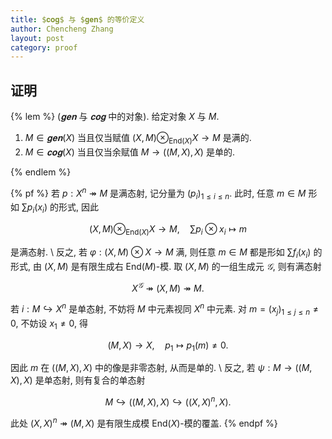 ```yaml
---
title: $𝐜𝐨𝐠$ 与 $𝐠𝐞𝐧$ 的等价定义
author: Chencheng Zhang
layout: post
category: proof
---
```


## 证明

{% lem %}
($𝐠𝐞𝐧$ 与 $𝐜𝐨𝐠$ 中的对象). 给定对象 $X$ 与 $M$.

1. $M ∈ 𝐠𝐞𝐧(X)$ 当且仅当赋值 $(X, M) ⊗_{\mathrm{End}(X)} X → M$ 是满的.
2. $M ∈ 𝐜𝐨𝐠(X)$ 当且仅当余赋值 $M → ((M, X), X)$ 是单的.

{% endlem %}

{% pf %}
若 $p : X^n ↠ M$ 是满态射, 记分量为 $(p_i)_{1 ≤ i ≤ n}$. 此时, 任意 $m ∈ M$ 形如 $∑ p_i(x_i)$ 的形式, 因此

$$
(X, M) ⊗_{\mathrm{End}(X)} X → M,\quad ∑ p_i ⊗ x_i ↦ m
$$

是满态射.
\\
反之, 若 $φ : (X, M) ⊗ X → M$ 满, 则任意 $m ∈ M$ 都是形如 $∑ f_i(x_i)$ 的形式, 由 $(X,M)$ 是有限生成右 $\mathrm{End}(M)$-模. 取 $(X, M)$ 的一组生成元 $𝒢$, 则有满态射

$$
X^𝒢 ↠ (X, M) ↠ M.
$$

若 $i: M ↪ X^n$ 是单态射, 不妨将 $M$ 中元素视同 $X^n$ 中元素. 对 $m = (x_j)_{1 ≤ j ≤ n} ≠ 0$, 不妨设 $x_1 ≠ 0$, 得

$$
(M, X) → X,\quad p_1 ↦ p_1(m) ≠ 0.
$$

因此 $m$ 在 $((M, X), X)$ 中的像是非零态射, 从而是单的. 
\\
反之, 若 $ψ : M → ((M, X), X)$ 是单态射, 则有复合的单态射

$$
M ↪ ((M, X), X) ↪ ((X, X)^n, X).
$$

此处 $(X, X)^n ↠ (M, X)$ 是有限生成模 $\mathrm{End}(X)$-模的覆盖.
{% endpf %}
